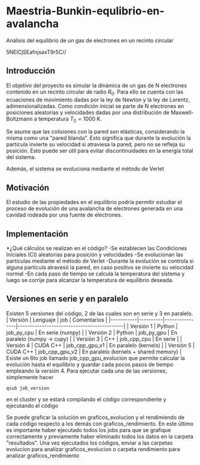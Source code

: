 # Maestria-Bunkin-equlibrio-en-avalancha
 Análisis del equilibrio de un gas de electrones en un recinto circular

5NElCjSEafnjsaxT9r5C//

## Introducción
 El objetivo del proyecto es simular la dinámica de un gas de N electrones contenido en un recinto circular de radio $R_0$. Para ello se cuenta con las ecuaciones de movimiento dadas por la ley de Newton y la ley de Lorentz, adimensionalizadas. Como condición inicial se parte de N electrones en posiciones aleatorias y velocidades dadas por una distribución de Maxwell-Boltzmann a temperatura $T_0 = 1000$ K.

 Se asume que las colisiones con la pared son elásticas, considerando la misma como una "pared blanda". Esto significa que durante la evolución la partícula invierte su velocidad si atraviesa la pared, pero no se refleja su posición. Esto puede ser útil para evitar discontinuidades en la energía total del sistema.

 Además, el sistema se evoluciona mediante el método de Verlet

## Motivación
 El estudio de las propiedades en el equilibrio podría permitir estudiar el proceso de evolución de una avalancha de electrones generada en una cavidad rodeada por una fuente de electrones.

## Implementación

*¿Qué cálculos se realizan en el código?
-Se establecen las Condiciones Iniciales (CI) aleatorias para posición y velocidades
-Se evolucionan las partículas mediante el método de Verlet
-Durante la evolución se controla si alguna partícula atravesó la pared, en caso positivo se invierte su velocidad normal
-En cada paso de tiempo se calcula la temperatura del sistema y luego se corrije para alcanzar la temperatura de equilibrio deseada.

## Versiones en serie y en paralelo
Existen 5 versiones del código, 2 de las cuales son en serie y 3 en paralelo.
| Versión   | Lenguaje | job            | Comentarios                                |
|-----------|----------|----------------|--------------------------------------------|
| Versión 1 | Python   | job_py_cpu     | En serie (numpy)                           |
| Versión 2 | Python   | job_py_gpu     | En paralelo (numpy -> cupy)                |
| Versión 3 | C++      | job_cpp_cpu    | En serie                                   |
| Versión 4 | CUDA C++ | job_cpp_gpu_v1 | En paralelo (kernels)                      |
| Versión 5 | CUDA C++ | job_cpp_gpu_v2 | En paralelo (kernels + shared memory)      |
Existe un 6to job llamado job_cpp_gpu_evolucion que permite calcular la evolución hasta el equilibrio y guardar cada pocos pasos de tiempo empleando la versión 4. Para ejecutar cada una de las versiones, simplemente hacer
~~~
qsub job_version
~~~
en el cluster y se estará compilando el código correspondiente y ejecutando el código

Se puede graficar la solución en graficos_evolucion y el rendimiendo de cada código respecto a los demás con graficos_rendimiento. En este último es importante haber ejecutado todos los jobs para que se grafique correctamente y previamente haber eliminado todos los datos en la carpeta "resultados". Una vez ejecutados los códigos, enviar a las carpetas evolucion para analizar graficos_evolucion o carpeta rendimiento para analizar graficos_rendimiento



